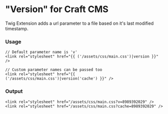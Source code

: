 # **"Version"** for Craft CMS
Twig Extension adds a url parameter to a file based on it's last modified timestamp.

### Usage

```
// Default parameter name is 'v'
<link rel="stylesheet" href="{{ ('/assets/css/main.css')|version }}" />

// Custom parameter names can be passed too
<link rel="stylesheet" href="{{ ('/assets/css/main.css')|version('cache') }}" />
```

### Output
```
<link rel="stylesheet" href="/assets/css/main.css?v=8989392029" />
<link rel="stylesheet" href="/assets/css/main.css?cache=8989392029" />
```
